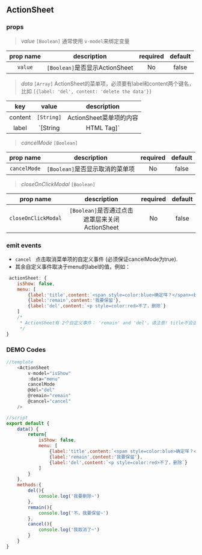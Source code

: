 ## ActionSheet
### props
> *value* `[Boolean]` 通常使用 `v-model`来绑定变量

| prop name  |      description                         |required| default |
|:-----------:|:----------------------------------------:|:------:|:-------:|
| `value` | `[Boolean]`是否显示ActionSheet   |   No   |  false  |

> *data* `[Array]` ActionSheet的菜单项，必须要有label和content两个键名，比如 `[{label: 'del', content: 'delete the data'}]`

| key         |            value                         |description|
|:-----------:|:----------------------------------------:|:------:|
| content     | `[String]` |   ActionSheet菜单项的内容  |
| label       | `[String | HTML Tag]`|  当菜单项被点击触发的事件名 |

> *cancelMode* `[Boolean]`

| prop name  |      description                         |required| default |
|:-----------:|:----------------------------------------:|:------:|:-------:|
| `cancelMode` | `[Boolean]`是否显示取消的菜单项   |   No   |  false  |

> *closeOnClickModal* `[Boolean]`

| prop name  |      description                         |required| default |
|:-----------:|:----------------------------------------:|:------:|:-------:|
| `closeOnClickModal` | `[Boolean]`是否通过点击遮罩层来关闭ActionSheet   |   No   |  false  |


### emit events
* `cancel ` 点击取消菜单项的自定义事件 (必须保证cancelMode为true).
* 其余自定义事件取决于menu的label的值，例如：
```javascript
 actionSheet: {
    isShow: false,
    menu: [
        {label:'title',content:`<span style=color:blue>确定咩？</span><br /><span style=color:#bbb;font-size:12px>删除后就没了...</span>`},
        {label:'remain',content:'我要保留'},
        {label:'del',content:`<p style=color:red>不了，删除`}
    ]
	/*
	 * ActionSheet有 2个自定义事件： 'remain' and 'del'。请注意! title不会返回自定义事件，因为title项不可点击！
	 */
}
```


### DEMO Codes
```javascript
//template
    <ActionSheet 
        v-model="isShow"
        :data="menu" 
        cancelMode 
        @del="del"
        @remain="remain"
        @cancel="cancel"
    />

//script
export default {
    data() {
        return{
            isShow: false,
            menu: [
                {label:'title',content:`<span style=color:blue>确定咩？</span><br /><span style=color:#bbb;font-size:12px>删除后就没了...</span>`},
                {label:'remain',content:'我要保留'},
                {label:'del',content:`<p style=color:red>不了，删除`}
            ]
        }
    },
    methods:{
        del(){
            console.log('我要删除~')
        },
        remain(){
            console.log('不，我要保留~')
        },
        cancel(){
            console.log('我取消了~')
        }
    }
}
```